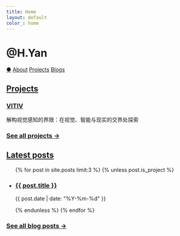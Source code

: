 ```yaml
---
title: Home
layout: default
color_: home
---
```


<r-grid class="main" columns=6 columns-s=4 columns-xs=2>

<r-cell order="-10" span=4 span-s=2>
    <h1>@H.Yan</h1>
</r-cell>

<r-cell order="-9" class="menu" span=2 span-s=2>
    <div class='focus0'>
      <a href="/">&#x25CF;</a>
      <a href="/about/">About</a>
      <a href="/project/">Projects</a>
      <a href="/blog/">Blogs</a>
    </div>
</r-cell>

<!-- grid -->
<r-cell span=4>
<h2 class="margin-b-4"><a href="/project/">Projects</a></h2>

<h3><a href="/vitiv/">VITIV</a></h3>
<p>解构视觉感知的界限：在视觉、智能与现实的交界处探索
</p>

<h3><a href="/project/" class="dimmed">See all projects &rarr;</a></h3>
</r-cell>

<r-cell span=4>
<h2 class="margin-b-4"><a href="/blog/">Latest posts</a></h2>

<ul>
  {% for post in site.posts limit:3 %}
    {% unless post.is_project %}
    <li>
      <h3><a href="{{ post.url | relative_url }}">{{ post.title }}</a></h3>
      <p>{{ post.date | date: "%Y-%m-%d" }}</p>
      <!-- <p>{{ post.excerpt | strip_html | truncatewords: 30 }}</p> -->
    </li>
    {% endunless %}
  {% endfor %}
</ul>

<h3><a href="/blog/" class="dimmed">See all blog posts &rarr;</a></h3>
</r-cell>

<!-- 
<r-cell class="intro" order-s="-2" order-xs="-2" span=2 span-s=3 span-xs=row>
    <div class="intro-content">
        <p>
        Hey, this is H.Yan. <br>
        <br>
        Researcher, Engineer, Quant<br> 
        a curious human being<br>
        <br>
        based in Shanghai, China<br> 
        educated in France<br>
        </p>
    </div>
</r-cell> -->

</r-grid>
